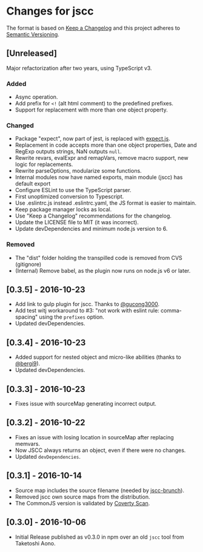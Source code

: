 # Changes for jscc

The format is based on [Keep a Changelog](https://keepachangelog.com/en/1.0.0/) and this project adheres to [Semantic Versioning](https://semver.org/spec/v2.0.0.html).

## [Unreleased]

Major refactorization after two years, using TypeScript v3.

### Added
- Async operation.
- Add prefix for `<!` (alt html comment) to the predefined prefixes.
- Support for replacement with more than one object property.

### Changed
- Package "expect", now part of jest, is replaced with [expect.js](https://github.com/Automattic/expect.js).
- Replacement in code accepts more than one object properties, Date and RegExp outputs strings, NaN outputs `null`.
- Rewrite revars, evalExpr and remapVars, remove macro support, new logic for replacements.
- Rewrite parseOptions, modularize some functions.
- Internal modules now have named exports, main module (jscc) has default export
- Configure ESLint to use the TypeScript parser.
- First unoptimized conversion to Typescript.
- Use .eslintrc.js instead .eslintrc.yaml, the JS format is easier to maintain.
- Keep package manager locks as local.
- Use "Keep a Changelog" recommendations for the changelog.
- Update the LICENSE file to MIT (it was incorrect).
- Update devDependencies and minimum node.js version to 6.

### Removed
- The "dist" folder holding the transpilled code is removed from CVS (gitignore)
- (Internal) Remove babel, as the plugin now runs on node.js v6 or later.

## [0.3.5] - 2016-10-23

- Add link to gulp plugin for jscc. Thanks to [@gucong3000](https://github.com/gucong3000).
- Add test witj workaround to #3: "not work with eslint rule: comma-spacing" using the `prefixes` option.
- Updated devDependencies.

## [0.3.4] - 2016-10-23

- Added support for nested object and micro-like abilities (thanks to [@bergi9](https://github.com/bergi9)).
- Updated devDependencies.

## [0.3.3] - 2016-10-23

- Fixes issue with sourceMap generating incorrect output.

## [0.3.2] - 2016-10-22

- Fixes an issue with losing location in sourceMap after replacing memvars.
- Now JSCC always returns an object, even if there were no changes.
- Updated `devDependencies`.

## [0.3.1] - 2016-10-14

- Source map includes the source filename (needed by [jscc-brunch](https://www.npmjs.com/package/jscc-brunch)).
- Removed jscc own source maps from the distribution.
- The CommonJS version is validated by [Coverty Scan](https://scan.coverity.com/projects/amarcruz-jscc).

## [0.3.0] - 2016-10-06

- Initial Release published as v0.3.0 in npm over an old `jscc` tool from Taketoshi Aono.
